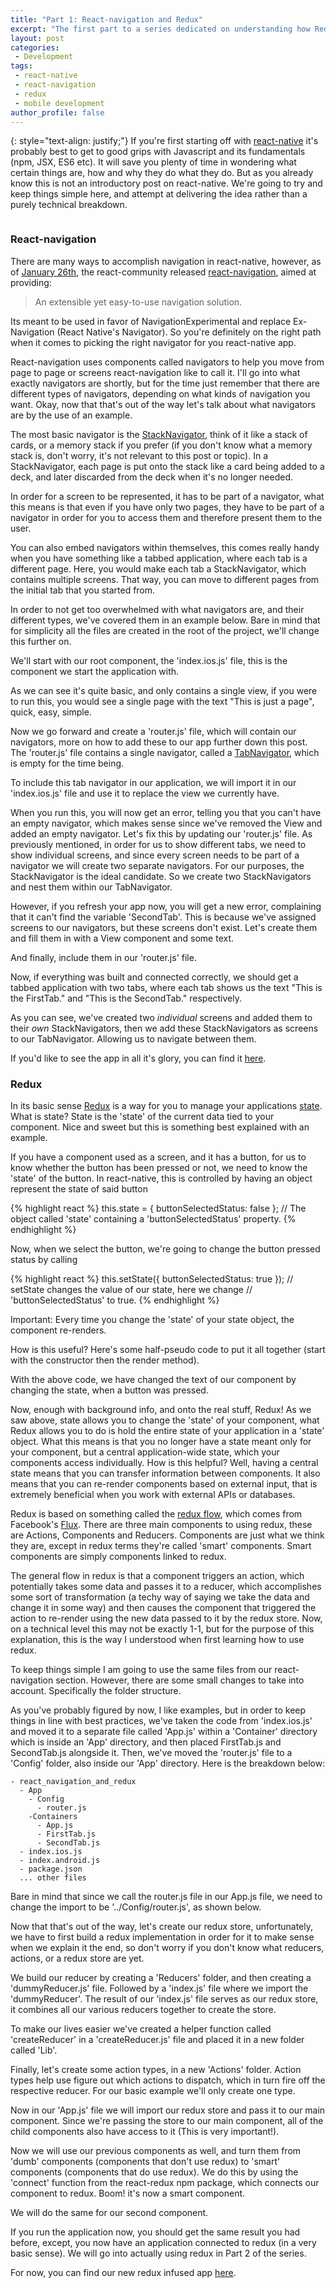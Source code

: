 ```yaml
---
title: "Part 1: React-navigation and Redux"
excerpt: "The first part to a series dedicated on understanding how Redux and react-navigation work together."
layout: post
categories:
 - Development
tags:
 - react-native
 - react-navigation
 - redux
 - mobile development
author_profile: false
---
```

{: style="text-align: justify;"}
If you're first starting off with [react-native](https://facebook.github.io/react-native/)  it's probably best to get to good grips with Javascript and its fundamentals (npm, JSX, ES6 etc). It will save you plenty of time in wondering what certain things are, how and why they do what they do. But as you already know this is not an introductory post on react-native. We're going to try and keep things simple here, and attempt at delivering the idea rather than a purely technical breakdown.

<figure class="align-center">
  <img src="{{ site.url }}{{ site.baseurl }}/assets/images/react_native+redux.png" alt="">
</figure>

### React-navigation

There are many ways to accomplish navigation in react-native, however, as of [January 26th](https://github.com/react-community/react-navigation/commits/master?after=cc22138b1927a006b6e2a29c2b3dd38da736a164+314), the react-community released [react-navigation](https://reactnavigation.org/), aimed at providing:

> An extensible yet easy-to-use navigation solution.

Its meant to be used in favor of NavigationExperimental and replace Ex-Navigation (React Native's Navigator). So you're definitely on the right path when it comes to picking the right navigator for you react-native app.

React-navigation uses components called navigators to help you move from page to page or screens react-navigation like to call it. I'll go into what exactly navigators are shortly, but for the time just remember that there are different types of navigators, depending on what kinds of navigation you want. Okay, now that that's out of the way let's talk about what navigators are by the use of an example.

The most basic navigator is the [StackNavigator](https://reactnavigation.org/docs/navigators/stack), think of it like a stack of cards, or a memory stack if you prefer (if you don't know what a memory stack is, don't worry, it's not relevant to this post or topic). In a StackNavigator, each page is put onto the stack like a card being added to a deck, and later discarded from the deck when it's no longer needed.

In order for a screen to be represented, it has to be part of a navigator, what this means is that even if you have only two pages, they have to be part of a navigator in order for you to access them and therefore present them to the user.

You can also embed navigators within themselves, this comes really handy when you have something like a tabbed application, where each tab is a different page. Here, you would make each tab a StackNavigator, which contains multiple screens. That way, you can move to different pages from the initial tab that you started from.

In order to not get too overwhelmed with what navigators are, and their different types, we've covered them in an example below. Bare in mind that for simplicity all the files are created in the root of the project, we'll change this further on.

We'll start with our root component, the 'index.ios.js' file, this is the component we start the application with.

<script src="https://gist.github.com/ItsMeVlad/3d8fa2c81a20c29c87fe4046c178f383.js"></script>

As we can see it's quite basic, and only contains a single view, if you were to run this, you would see a single page with the text "This is just a page", quick, easy, simple.

Now we go forward and create a 'router.js' file, which will contain our navigators, more on how to add these to our app further down this post. The 'router.js' file contains a single navigator, called a [TabNavigator](https://reactnavigation.org/docs/navigators/tab), which is empty for the time being.

<script src="https://gist.github.com/ItsMeVlad/a3e5086335f3c55849b19bbb5fa0388e.js"></script>

To include this tab navigator in our application, we will import it in our 'index.ios.js' file and use it to replace the view we currently have.

<script src="https://gist.github.com/ItsMeVlad/1d146d97f02788710e52f0c85e9ba900.js"></script>

When you run this, you will now get an error, telling you that you can't have an empty navigator, which makes sense since we've removed the View and added an empty navigator. Let's fix this by updating our 'router.js' file.
As previously mentioned, in order for us to show different tabs, we need to show individual screens, and since every screen needs to be part of a navigator we will create two separate navigators. For our purposes, the StackNavigator is the ideal candidate. So we create two StackNavigators and nest them within our TabNavigator.

<script src="https://gist.github.com/ItsMeVlad/9d6ae66d42703dad8f8f790ba6bd6e1b.js"></script>

However, if you refresh your app now, you will get a new error, complaining that it can't find the variable 'SecondTab'. This is because we've assigned screens to our navigators, but these screens don't exist. Let's create them and fill them in with a View component and some text.

<script src="https://gist.github.com/ItsMeVlad/5ee44a8bade47926f53373f28ffa0119.js"></script>
<script src="https://gist.github.com/ItsMeVlad/19c9e64483ba86463bbc169aa6bf9b5f.js"></script>

And finally, include them in our 'router.js' file.

<script src="https://gist.github.com/ItsMeVlad/71b6fd8fe3f3bf4a6cf0b6e1108849d1.js"></script>

Now, if everything was built and connected correctly, we should get a tabbed application with two tabs, where each tab shows us the text "This is the FirstTab." and "This is the SecondTab." respectively.

As you can see, we've created two _individual_ screens and added them to their *own* StackNavigators, then we add these StackNavigators as screens to our TabNavigator. Allowing us to navigate between them.

If you'd like to see the app in all it's glory, you can find it [here](https://github.com/ItsMeVlad/react-native-examples/tree/master/react-navigation).

### Redux

In its basic sense [Redux](http://redux.js.org/) is a way for you to manage your applications [state](https://facebook.github.io/react-native/docs/state.html). What is state? State is the 'state' of the current data tied to your component. Nice and sweet but this is something best explained with an example.

If you have a component used as a screen, and it has a button, for us to know whether the button has been pressed or not, we need to know the 'state' of the button. In react-native, this is controlled by having an object represent the state of said button

{% highlight react %}
  this.state = { buttonSelectedStatus: false }; // The object called 'state' containing a 'buttonSelectedStatus' property.
{% endhighlight %}

Now, when we select the button, we're going to change the button pressed status by calling

{% highlight react %}
  this.setState({ buttonSelectedStatus: true }); // setState changes the value of our state, here we change
                                                 // 'buttonSelectedStatus' to true.
{% endhighlight %}

Important: Every time you change the 'state' of your state object, the component re-renders.

How is this useful? Here's some half-pseudo code to put it all together (start with the constructor then the render method).

<script src="https://gist.github.com/ItsMeVlad/54b955b1ca42a86c125bb9761108e4ed.js"></script>

With the above code, we have changed the text of our component by changing the state, when a button was pressed.


Now, enough with background info, and onto the real stuff, Redux! As we saw above, state allows you to change the 'state' of your component, what Redux allows you to do is hold the entire state of your application in a 'state' object. What this means is that you no longer have a state meant only for your component, but a central application-wide state, which your components access individually. How is this helpful? Well, having a central state means that you can transfer information between components. It also means that you can re-render components based on external input, that is extremely beneficial when you work with external APIs or databases.

Redux is based on something called the [redux flow](http://redux.js.org/docs/basics/DataFlow.html), which comes from Facebook's [Flux](https://github.com/facebook/flux). There are three main components to using redux, these are Actions, Components and Reducers. Components are just what we think they are, except in redux terms they're called 'smart' components. Smart components are simply components linked to redux.

The general flow in redux is that a component triggers an action, which potentially takes some data and passes it to a reducer, which accomplishes some sort of transformation (a techy way of saying we take the data and change it in some way) and then causes the component that triggered the action to re-render using the new data passed to it by the redux store. Now, on a technical level this may not be exactly 1-1, but for the purpose of this explanation, this is the way I understood when first learning how to use redux.

To keep things simple I am going to use the same files from our react-navigation section. However, there are some small changes to take into account. Specifically the folder structure.

As you've probably figured by now, I like examples, but in order to keep things in line with best practices, we've taken the code from 'index.ios.js' and moved it to a separate file called 'App.js' within a 'Container' directory which is inside an 'App' directory, and then placed FirstTab.js and SecondTab.js alongside it. Then, we've moved the 'router.js' file to a 'Config' folder, also inside our 'App' directory. Here is the breakdown below:

```
- react_navigation_and_redux
  - App
    - Config
      - router.js
    -Containers
      - App.js
      - FirstTab.js
      - SecondTab.js
  - index.ios.js
  - index.android.js
  - package.json
  ... other files
```

Bare in mind that since we call the router.js file in our App.js file, we need to change the import to be '../Config/router.js', as shown below.

<script src="https://gist.github.com/ItsMeVlad/991af464382e5c3931869fdb719d40b3.js"></script>

Now that that's out of the way, let's create our redux store, unfortunately, we have to first build a redux implementation in order for it to make sense when we explain it the end, so don't worry if you don't know what reducers, actions, or a redux store are yet.

We build our reducer by creating a 'Reducers' folder, and then creating a 'dummyReducer.js' file. Followed by a 'index.js' file where we import the 'dummyReducer'. The result of our 'index.js' file serves as our redux store, it combines all our various reducers together to create the store.

<script src="https://gist.github.com/ItsMeVlad/f07b04ed7fe790f0ac13f0b861ed1257.js"></script>
<script src="https://gist.github.com/ItsMeVlad/80a5b2d55f4f9906916474614745ed48.js"></script>

To make our lives easier we've created a helper function called 'createReducer' in a 'createReducer.js' file and placed it in a new folder called 'Lib'.

<script src="https://gist.github.com/ItsMeVlad/8aeba03559c2b304dceba376fceea593.js"></script>

Finally, let's create some action types, in a new 'Actions' folder. Action types help use figure out which actions to dispatch, which in turn fire off the respective reducer. For our basic example we'll only create one type.

<script src="https://gist.github.com/ItsMeVlad/3e6f2f730b421010904ec1b9e0e93106.js"></script>

Now in our 'App.js' file we will import our redux store and pass it to our main component. Since we're passing the store to our main component, all of the child components also have access to it (This is very important!).

<script src="https://gist.github.com/ItsMeVlad/f15f91dc5f6f1bbb73b304d572484d33.js"></script>

Now we will use our previous components as well, and turn them from 'dumb' components (components that don't use redux) to 'smart' components (components that do use redux). We do this by using the 'connect' function from the react-redux npm package, which connects our component to redux. Boom! it's now a smart component.

<script src="https://gist.github.com/ItsMeVlad/56349c97f9353797aaff40a19417e167.js"></script>

We will do the same for our second component.

<script src="https://gist.github.com/ItsMeVlad/406ae29d7fd8b1439dd4e280522da228.js"></script>

If you run the application now, you should get the same result you had before, except, you now have an application connected to redux (in a very basic sense). We will go into actually using redux in Part 2 of the series.

For now, you can find our new redux infused app [here](https://github.com/ItsMeVlad/react-native-examples/tree/master/react_navigation_and_redux_v1).
